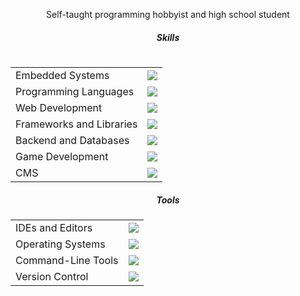 <div align="center">
    <p>Self-taught programming hobbyist and high school student</p>
    <table>
        <tr>
            <h5>Skills</h5>
            <table>
                <tr>
                    <td>Embedded Systems</td>
                    <td><img src="https://skillicons.dev/icons?i=arduino,raspberrypi"/></td>
                </tr>
                <tr>
                    <td>Programming Languages</td>
                    <td><img src="https://skillicons.dev/icons?i=c,cpp,cs,py"/></td>
                </tr>
                <tr>
                    <td>Web Development</td>
                    <td><img src="https://skillicons.dev/icons?i=html,css,js,ts"/></td>
                </tr>
                <tr>
                    <td>Frameworks and Libraries</td>
                    <td><img src="https://skillicons.dev/icons?i=angular,react,electron"/></td>
                </tr>
                <tr>
                    <td>Backend and Databases</td>
                    <td><img src="https://skillicons.dev/icons?i=firebase,nodejs,php,mysql"/></td>
                </tr>
                <tr>
                    <td>Game Development</td>
                    <td><img src="https://skillicons.dev/icons?i=unity"/></td>
                </tr>
                <tr>
                    <td>CMS</td>
                    <td><img src="https://skillicons.dev/icons?i=wordpress"/></td>
                </tr>
            </table>
        </tr>
        <tr>
            <h5>Tools</h5>
            <table>
                <tr>
                    <td>IDEs and Editors</td>
                    <td><img src="https://skillicons.dev/icons?i=androidstudio,codepen,vscode,vim,neovim,visualstudio&perline=4"/></td>
                </tr>
                <tr>
                    <td>Operating Systems</td>
                    <td><img src="https://skillicons.dev/icons?i=windows,ubuntu&perline=2"/></td>
                </tr>
                <tr>
                    <td>Command-Line Tools</td>
                    <td><img src="https://skillicons.dev/icons?i=pwsh,bash&perline=2"/></td>
                </tr>
                <tr>
                    <td>Version Control</td>
                    <td><img src="https://skillicons.dev/icons?i=git&perline=1"/></td>
                </tr>
            </table>
        </tr>
    </table>
</div>
